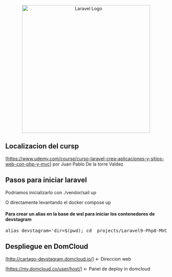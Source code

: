 <p align="center"><a href="https://laravel.com" target="_blank"><img src="https://raw.githubusercontent.com/laravel/art/master/logo-lockup/5%20SVG/2%20CMYK/1%20Full%20Color/laravel-logolockup-cmyk-red.svg" width="400" alt="Laravel Logo"></a></p>

## Localizacion del cursp

[https://www.udemy.com/course/curso-laravel-crea-aplicaciones-y-sitios-web-con-php-y-mvc]
por Juan Pablo De la torre Valdez

## Pasos para iniciar laravel

<p>Podriamos inicializarlo con ./vendor/sail up</p>
<p>O directamente levantando el docker compose up</p>
<h4>Para crear un alias en la base de wsl para iniciar los contenedores de devstagram</h4>
<pre>alias devstagram='dir=$(pwd); cd _projects/Laravel9-Php8-MVC/devstagram && [ -f sail ] && sh sail up || sh vendor/bin/sail up; cd $dir'</pre>

## Despliegue en DomCloud

[http://cartago-devstagram.domcloud.io/] <- Direccion web

[https://my.domcloud.co/user/host/] <- Panel de deploy in domcloud
